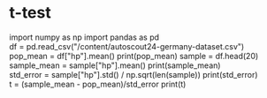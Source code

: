 # t-test
import numpy as np
import pandas as pd
df = pd.read_csv("/content/autoscout24-germany-dataset.csv")
pop_mean = df["hp"].mean()
print(pop_mean)
sample = df.head(20)
sample_mean = sample["hp"].mean()
print(sample_mean)
std_error = sample["hp"].std() / np.sqrt(len(sample))
print(std_error)
t = (sample_mean - pop_mean)/std_error
print(t)
